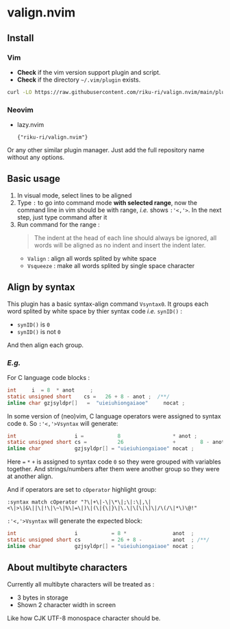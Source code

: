 # valign.nvim

## Install

### Vim

- **Check** if the vim version support plugin and script.
- **Check** if the directory `~/.vim/plugin` exists.

```sh
curl -LO https://raw.githubusercontent.com/riku-ri/valign.nvim/main/plugin/valign.vim --output-dir ~/.vim/plugin
```

### Neovim

- lazy.nvim
	```vim
	{"riku-ri/valign.nvim"}
	```

Or any other similar plugin manager.
Just add the full repository name without any options.

## Basic usage

1. In visual mode, select lines to be aligned
1. Type `:` to go into command mode **with selected range**,
	now the command line in vim should be with range, *i.e.* shows `:'<,'>`. In the next step, just type command after it
1. Run command for the range :
	> The indent at the head of each line should always be ignored,
	> all words will be aligned as no indent and insert the indent later.
	- `Valign` : align all words splited by white space
	- `Vsqueeze` : make all words splited by single space character

## Align by syntax

This plugin has a basic syntax-align command `Vsyntax0`.
It groups each word splited by white space by thier syntax code
*i.e.* `synID()` :
- `synID()` is `0`
- `synID()` is not `0`

And then align each group.

### *E.g.*

For C language code blocks :
```c
int     i  = 8  * anot     ;
static unsigned short    cs =   26 + 8 - anot ;  /**/
inline char gzjsyldpr[]   =  "uieiuhiongaiaoe"     nocat ;
```

In some version of (neo)vim,
C language operators were assigned to syntax code `0`.
So `:'<,'>Vsyntax` will generate:
```c
int                   i =           8                 * anot ;
static unsigned short cs =          26                +        8 - anot ; /**/
inline char           gzjsyldpr[] = "uieiuhiongaiaoe" nocat ;
```
Here `=` `*` `+` is assigned to syntax code `0`
so they were grouped with variables together.
And strings/numbers after them were another group
so they were at another align.

And if operators are set to `cOperator` highlight group:
```vim
:syntax match cOperator "?\|+\|-\|\*\|;\|:\|,\|<\|>\|&\||\|!\|\~\|%\|=\|)\|(\|{\|}\|\.\|\[\|\]\|/\(/\|*\)\@!"
```

`:'<,'>Vsyntax` will generate the expected block:
```c
int                   i           = 8 *               anot  ;
static unsigned short cs          = 26 + 8 -          anot  ; /**/
inline char           gzjsyldpr[] = "uieiuhiongaiaoe" nocat ;
```

## About multibyte characters

Currently all multibyte characters will be treated as :
- 3 bytes in storage
- Shown 2 character width in screen

Like how CJK UTF-8 monospace character should be.
